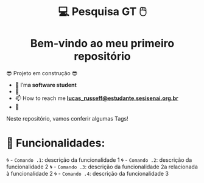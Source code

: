 <H1 align=center>  💻 Pesquisa GT 🖱️
<h1 align="center"> Bem-vindo ao meu primeiro repositório</h1>
</P>😎 Projeto em construção  😎 </P>


- 🔭 I’m**a software student**
- 🌱 
- 📫 How to reach me **lucas_russeff@estudante.sesisenai.org.br**
- 📄 

<P>Neste repositório, vamos conferir algumas Tags!</P>

# 👷 Funcionalidades:

:cyclone: - `Comando .1`: descrição da funcionalidade 1
:cyclone: - `Comando .2`: descrição da funcionalidade 2
:cyclone: - `Comando .3`: descrição da funcionalidade 2a relacionada à funcionalidade 2
:cyclone: - `Comando .4`: descrição da funcionalidade 3
